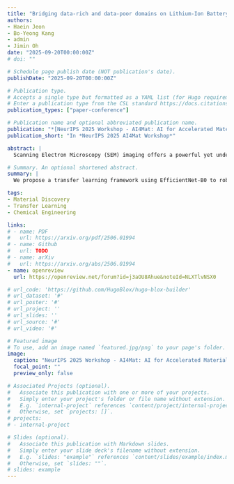 ```yaml
---
title: "Bridging data-rich and data-poor domains on Lithium-Ion Battery via Scanning Electron Microscopic data through Convolutional Neural Network Transfer Learning"
authors:
- Haein Jeon
- Bo-Yeong Kang
- admin
- Jimin Oh
date: "2025-09-20T00:00:00Z"
# doi: ""

# Schedule page publish date (NOT publication's date).
publishDate: "2025-09-20T00:00:00Z"

# Publication type.
# Accepts a single type but formatted as a YAML list (for Hugo requirements).
# Enter a publication type from the CSL standard https://docs.citationstyles.org/en/stable/specification.html#appendix-iii-types
publication_types: ["paper-conference"]

# Publication name and optional abbreviated publication name.
publication: "*[NeurIPS 2025 Workshop - AI4Mat: AI for Accelerated Materials Design](https://sites.google.com/view/ai4mat/home)*"
publication_short: "In *NeurIPS 2025 AI4Mat Workshop*"

abstract: |
  Scanning Electron Microscopy (SEM) imaging offers a powerful yet underutilized tool for diagnosing the state of lithium-ion battery cathodes. However, deep learning models for SEM-based state prediction often suffer from limited training data and domain shifts, particularly when functional electrolyte additives are introduced. In this work, we propose a two-stage transfer learning framework using an EfficientNet-B0 backbone to robustly classify cathode SEM images across nine classes defined by material composition (NCM333, NCM622, NCM811) and aging state (pristine, formation-aged, 100 cycles). Our method first pretrains the model on a data-rich source domain of additive-free samples, then fine-tunes it on a smaller target domain containing additive-induced variations. To address class imbalance, we compare targeted oversampling and weighted loss strategies. Experimental results show that our framework consistently outperforms pretraining-only and fine-tuning-only baselines, achieving over 0.98 accuracy and F1 scores for domain-shifted classes. Qualitative analysis using Grad-CAM further confirms that the model captures physically meaningful features, such as particle cracking and boundary degradation. These findings demonstrate the effectiveness of transfer learning in reducing data scarcity and domain shift in SEM-based battery diagnostics, providing a practical solution for automated analysis in next-generation battery development.

# Summary. An optional shortened abstract.
summary: |
  We propose a transfer learning framework using EfficientNet-B0 to robustly classify SEM images of lithium-ion battery cathodes across compositions and aging states, effectively handling data scarcity and domain shift from electrolyte additives.

tags:
- Material Discovery
- Transfer Learning
- Chemical Engineering

links:
# - name: PDF
#   url: https://arxiv.org/pdf/2506.01994
# - name: Github
#   url: TODO
# - name: arXiv
#   url: https://arxiv.org/abs/2506.01994
- name: openreview
  url: https://openreview.net/forum?id=j3aOU8Ahue&noteId=NLXTlvNSX0

# url_code: 'https://github.com/HugoBlox/hugo-blox-builder'
# url_dataset: '#'
# url_poster: '#'
# url_project: ''
# url_slides: ''
# url_source: '#'
# url_video: '#'

# Featured image
# To use, add an image named `featured.jpg/png` to your page's folder. 
image:
  caption: "NeurIPS 2025 Workshop - AI4Mat: AI for Accelerated Materials Design: **[Website](https://sites.google.com/view/ai4mat/home)**"
  focal_point: ""
  preview_only: false

# Associated Projects (optional).
#   Associate this publication with one or more of your projects.
#   Simply enter your project's folder or file name without extension.
#   E.g. `internal-project` references `content/project/internal-project/index.md`.
#   Otherwise, set `projects: []`.
# projects:
# - internal-project

# Slides (optional).
#   Associate this publication with Markdown slides.
#   Simply enter your slide deck's filename without extension.
#   E.g. `slides: "example"` references `content/slides/example/index.md`.
#   Otherwise, set `slides: ""`.
# slides: example
---
```


<!-- {{% callout note %}}
Create your slides in Markdown - click the *Slides* button to check out the example.
{{% /callout %}} -->

<!-- Add the publication's **full text** or **supplementary notes** here. You can use rich formatting such as including [code, math, and images](https://docs.hugoblox.com/content/writing-markdown-latex/). -->
